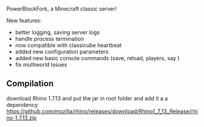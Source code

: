 PowerBlockFork, a Minecraft classic server!

New features:

* better logging, saving server logs
* handle process termination
* now compatible with classicube heartbeat
* added new configuration parameters
* added new basic console commands (save, reload, players, say <message>)
* fix multiworld issues

## Compilation

download Rhino 1.7.13 and put the jar in root folder and add it a a dependency
https://github.com/mozilla/rhino/releases/download/Rhino1_7_13_Release/rhino-1.7.13.zip
